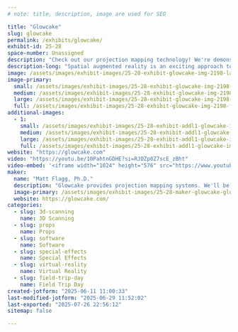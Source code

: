 ```yaml
---
# note: title, description, image are used for SEO

title: "Glowcake"
slug: glowcake
permalink: /exhibits/glowcake/
exhibit-id: 25-28
space-number: Unassigned
description: "Check out our projection mapping technology! We're demonstrating projection mapped cakes!"
description-long: "Spatial augmented reality is an exciting approach to augmenting reality without headsets or glasses. The enabling technology is a custom software system which accurately calibrates the 3d pose and focal length of one or more projectors. Game engines such as Unity, Unreal and Blender can be used to provide real time graphics and interaction by rendering and displaying from game engine views aligned with the real world projectors. We are also able to scan objects like cakes and heads in 3d."
image: /assets/images/exhibit-images/25-28-exhibit-glowcake-img-2198-large.gif
image-primary: 
  small: /assets/images/exhibit-images/25-28-exhibit-glowcake-img-2198-small.gif
  medium: /assets/images/exhibit-images/25-28-exhibit-glowcake-img-2198-medium.gif
  large: /assets/images/exhibit-images/25-28-exhibit-glowcake-img-2198-large.gif
  full: /assets/images/exhibit-images/25-28-exhibit-glowcake-img-2198-full.gif
additional-images: 
  - 1:
    small: /assets/images/exhibit-images/25-28-exhibit-addl1-glowcake-img-2199-small.gif
    medium: /assets/images/exhibit-images/25-28-exhibit-addl1-glowcake-img-2199-medium.gif
    large: /assets/images/exhibit-images/25-28-exhibit-addl1-glowcake-img-2199-large.gif
    full: /assets/images/exhibit-images/25-28-exhibit-addl1-glowcake-img-2199-full.gif
website: "https://glowcake.com"
video: "https://youtu.be/10PahtnGDHE?si=RJDZp0Z7scE_zBht"
video-embed: '<iframe width="1024" height="576" src="https://www.youtube.com/embed/10PahtnGDHE?feature=oembed" frameborder="0" allow="accelerometer; autoplay; clipboard-write; encrypted-media; gyroscope; picture-in-picture; web-share" referrerpolicy="strict-origin-when-cross-origin" allowfullscreen title="Glowcakes: Bespoke Projection Mapped Wedding Cakes"></iframe>'
maker: 
  name: "Matt Flagg, Ph.D."
  description: "Glowcake provides projection mapping systems. We'll be demonstrating projection mapped wedding cakes using one or more projectors!"
  image-primary: /assets/images/exhibit-images/25-28-maker-glowcake-glowcake-white-back-medium.gif
  website: https://glowcake.com/
categories: 
  - slug: 3d-scanning
    name: 3D Scanning
  - slug: props
    name: Props
  - slug: software
    name: Software
  - slug: special-effects
    name: Special Effects
  - slug: virtual-reality
    name: Virtual Reality
  - slug: field-trip-day
    name: Field Trip Day
created-jotform: "2025-06-11 11:00:33"
last-modified-jotform: "2025-06-29 11:52:02"
last-exported: "2025-07-26 22:56:12"
sitemap: false

---
```

